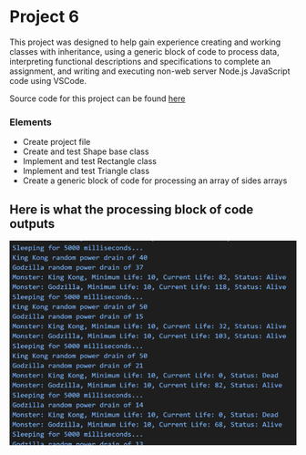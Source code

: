 # Project 6

This project was designed to help gain experience creating and working classes with inheritance, using a generic block of code to process data, interpreting functional descriptions and specifications to complete an assignment, and writing and executing non-web server Node.js JavaScript code using VSCode.

Source code for this project can be found [here](https://github.com/nataleeirwin/cit281-p6)

### Elements

- Create project file
- Create and test Shape base class
- Implement and test Rectangle class
- Implement and test Triangle class
- Create a generic block of code for processing an array of sides arrays

## Here is what the processing block of code outputs

![Screenshot of expected output](https://github.com/nataleeirwin/cit281-p5/blob/main/p5%20files/Example%20output%20p5.png)
